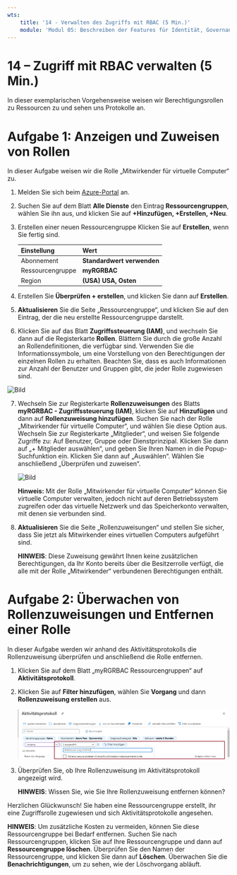 ```yaml
---
wts:
    title: '14 - Verwalten des Zugriffs mit RBAC (5 Min.)'
    module: 'Modul 05: Beschreiben der Features für Identität, Governance, Datenschutz und Compliance'
---
```

# 14 – Zugriff mit RBAC verwalten (5 Min.)

In dieser exemplarischen Vorgehensweise weisen wir Berechtigungsrollen zu Ressourcen zu und sehen uns Protokolle an.

# Aufgabe 1: Anzeigen und Zuweisen von Rollen

In dieser Aufgabe weisen wir die Rolle „Mitwirkender für virtuelle Computer“ zu. 

1. Melden Sie sich beim [Azure-Portal](https://portal.azure.com) an.

2. Suchen Sie auf dem Blatt **Alle Dienste** den Eintrag **Ressourcengruppen**, wählen Sie ihn aus, und klicken Sie auf **+Hinzufügen, +Erstellen, +Neu**.

3. Erstellen einer neuen Ressourcengruppe Klicken Sie auf **Erstellen**, wenn Sie fertig sind. 

    | Einstellung | Wert |
    | -- | -- |
    | Abonnement | **Standardwert verwenden** |
    | Ressourcengruppe | **myRGRBAC** |
    | Region | **(USA) USA, Osten** |
   

4. Erstellen Sie **Überprüfen + erstellen**, und klicken Sie dann auf **Erstellen**.

5. **Aktualisieren** Sie die Seite „Ressourcengruppe“, und klicken Sie auf den Eintrag, der die neu erstellte Ressourcengruppe darstellt.

6. Klicken Sie auf das Blatt **Zugriffssteuerung (IAM)**, und wechseln Sie dann auf die Registerkarte **Rollen**. Blättern Sie durch die große Anzahl an Rollendefinitionen, die verfügbar sind. Verwenden Sie die Informationssymbole, um eine Vorstellung von den Berechtigungen der einzelnen Rollen zu erhalten. Beachten Sie, dass es auch Informationen zur Anzahl der Benutzer und Gruppen gibt, die jeder Rolle zugewiesen sind.

![Bild](https://user-images.githubusercontent.com/89808319/144266949-f19d91ab-31d6-4c8b-af36-c00035925cf0.png)

7. Wechseln Sie zur Registerkarte **Rollenzuweisungen** des Blatts **myRGRBAC - Zugriffssteuerung (IAM)**, klicken Sie auf **Hinzufügen** und dann auf **Rollenzuweisung hinzufügen**. Suchen Sie nach der Rolle „Mitwirkender für virtuelle Computer“, und wählen Sie diese Option aus. Wechseln Sie zur Registerkarte „Mitglieder“, und weisen Sie folgende Zugriffe zu: Auf Benutzer, Gruppe oder Dienstprinzipal. Klicken Sie dann auf „+ Mitglieder auswählen“, und geben Sie Ihren Namen in die Popup-Suchfunktion ein. Klicken Sie dann auf „Auswählen“. Wählen Sie anschließend „Überprüfen und zuweisen“.

    
    ![Bild](https://user-images.githubusercontent.com/89808319/144266255-3a0f8574-9358-4c21-8f95-3503747e77c8.png)

 

    **Hinweis:** Mit der Rolle „Mitwirkender für virtuelle Computer“ können Sie virtuelle Computer verwalten, jedoch nicht auf deren Betriebssystem zugreifen oder das virtuelle Netzwerk und das Speicherkonto verwalten, mit denen sie verbunden sind.

  

8. **Aktualisieren** Sie die Seite „Rollenzuweisungen“ und stellen Sie sicher, dass Sie jetzt als Mitwirkender eines virtuellen Computers aufgeführt sind. 

    **HINWEIS**: Diese Zuweisung gewährt Ihnen keine zusätzlichen Berechtigungen, da Ihr Konto bereits über die Besitzerrolle verfügt, die alle mit der Rolle „Mitwirkender“ verbundenen Berechtigungen enthält.

# Aufgabe 2: Überwachen von Rollenzuweisungen und Entfernen einer Rolle

In dieser Aufgabe werden wir anhand des Aktivitätsprotokolls die Rollenzuweisung überprüfen und anschließend die Rolle entfernen. 

1. Klicken Sie auf dem Blatt „myRGRBAC Ressourcengruppen“ auf **Aktivitätsprotokoll**.

2. Klicken Sie auf **Filter hinzufügen**, wählen Sie **Vorgang** und dann **Rollenzuweisung erstellen** aus.

    ![Screenshot der Aktivitätsprotokollseite mit konfiguriertem Filter.](../images/1503.png)

3. Überprüfen Sie, ob Ihre Rollenzuweisung im Aktivitätsprotokoll angezeigt wird. 

    **HINWEIS**: Wissen Sie, wie Sie Ihre Rollenzuweisung entfernen können?

Herzlichen Glückwunsch! Sie haben eine Ressourcengruppe erstellt, ihr eine Zugriffsrolle zugewiesen und sich Aktivitätsprotokolle angesehen. 

**HINWEIS**: Um zusätzliche Kosten zu vermeiden, können Sie diese Ressourcengruppe bei Bedarf entfernen. Suchen Sie nach Ressourcengruppen, klicken Sie auf Ihre Ressourcengruppe und dann auf **Ressourcengruppe löschen**. Überprüfen Sie den Namen der Ressourcengruppe, und klicken Sie dann auf **Löschen**. Überwachen Sie die **Benachrichtigungen**, um zu sehen, wie der Löschvorgang abläuft.

